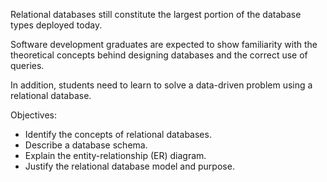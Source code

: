 Relational databases still constitute the largest portion of the database types deployed today. 

Software development graduates are expected to show familiarity with the theoretical concepts behind designing databases and the correct use of queries. 

In addition, students need to learn to solve a data-driven problem using a relational database.

Objectives:
- Identify the concepts of relational databases.
- Describe a database schema.
- Explain the entity-relationship (ER) diagram.
- Justify the relational database model and purpose.
